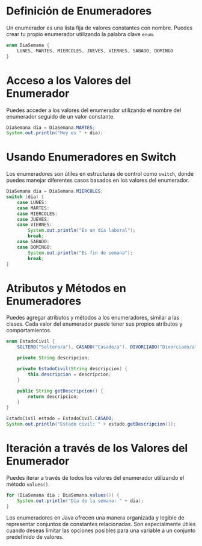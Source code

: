 # Definición de Enumeradores
Un enumerador es una lista fija de valores constantes con nombre. Puedes crear tu propio enumerador utilizando la palabra clave `enum`.

```java
enum DiaSemana {
    LUNES, MARTES, MIERCOLES, JUEVES, VIERNES, SABADO, DOMINGO
}
```

# Acceso a los Valores del Enumerador
Puedes acceder a los valores del enumerador utilizando el nombre del enumerador seguido de un valor constante.

```java
DiaSemana dia = DiaSemana.MARTES;
System.out.println("Hoy es " + dia);
```

# Usando Enumeradores en Switch
Los enumeradores son útiles en estructuras de control como `switch`, donde puedes manejar diferentes casos basados en los valores del enumerador.

```java
DiaSemana dia = DiaSemana.MIERCOLES;
switch (dia) {
    case LUNES:
    case MARTES:
    case MIERCOLES:
    case JUEVES:
    case VIERNES:
        System.out.println("Es un día laboral");
        break;
    case SABADO:
    case DOMINGO:
        System.out.println("Es fin de semana");
        break;
}
```

# Atributos y Métodos en Enumeradores
Puedes agregar atributos y métodos a los enumeradores, similar a las clases. Cada valor del enumerador puede tener sus propios atributos y comportamientos.

```java
enum EstadoCivil {
    SOLTERO("Soltero/a"), CASADO("Casado/a"), DIVORCIADO("Divorciado/a");

    private String descripcion;

    private EstadoCivil(String descripcion) {
        this.descripcion = descripcion;
    }

    public String getDescripcion() {
        return descripcion;
    }
}

EstadoCivil estado = EstadoCivil.CASADO;
System.out.println("Estado civil: " + estado.getDescripcion());
```

# Iteración a través de los Valores del Enumerador
Puedes iterar a través de todos los valores del enumerador utilizando el método `values()`.

```java
for (DiaSemana dia : DiaSemana.values()) {
    System.out.println("Día de la semana: " + dia);
}
```

Los enumeradores en Java ofrecen una manera organizada y legible de representar conjuntos de constantes relacionadas. Son especialmente útiles cuando deseas limitar las opciones posibles para una variable a un conjunto predefinido de valores.